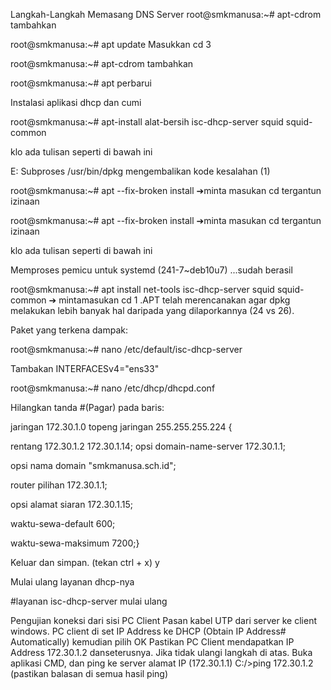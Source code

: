 Langkah-Langkah Memasang DNS Server root@smkmanusa:~# apt-cdrom tambahkan

root@smkmanusa:~# apt update Masukkan cd 3

root@smkmanusa:~# apt-cdrom tambahkan

root@smkmanusa:~# apt perbarui

Instalasi aplikasi dhcp dan cumi

root@smkmanusa:~# apt-install alat-bersih isc-dhcp-server squid squid-common

klo ada tulisan seperti di bawah ini

E: Subproses /usr/bin/dpkg mengembalikan kode kesalahan (1)

root@smkmanusa:~# apt --fix-broken install ➔minta masukan cd tergantun izinaan

root@smkmanusa:~# apt --fix-broken install ➔minta masukan cd tergantun izinaan

klo ada tulisan seperti di bawah ini

Memproses pemicu untuk systemd (241-7~deb10u7) ...sudah berasil

root@smkmanusa:~# apt install net-tools isc-dhcp-server squid squid-common ➔ mintamasukan cd 1 .APT telah merencanakan agar dpkg melakukan lebih banyak hal daripada yang dilaporkannya (24 vs 26).

Paket yang terkena dampak:

root@smkmanusa:~# nano /etc/default/isc-dhcp-server

Tambakan INTERFACESv4="ens33"

root@smkmanusa:~# nano /etc/dhcp/dhcpd.conf

Hilangkan tanda #(Pagar) pada baris:

jaringan 172.30.1.0 topeng jaringan 255.255.255.224 {

rentang 172.30.1.2 172.30.1.14; opsi domain-name-server 172.30.1.1;

opsi nama domain "smkmanusa.sch.id";

router pilihan 172.30.1.1;

opsi alamat siaran 172.30.1.15;

waktu-sewa-default 600;

waktu-sewa-maksimum 7200;}

Keluar dan simpan. (tekan ctrl + x) y

Mulai ulang layanan dhcp-nya

#layanan isc-dhcp-server mulai ulang

Pengujian koneksi dari sisi PC Client Pasan kabel UTP dari server ke client windows. PC client di set IP Address ke DHCP (Obtain IP Address# Automatically) kemudian pilih OK Pastikan PC Client mendapatkan IP Address 172.30.1.2 danseterusnya. Jika tidak ulangi langkah di atas. Buka aplikasi CMD, dan ping ke server alamat IP (172.30.1.1) C:/>ping 172.30.1.2 (pastikan balasan di semua hasil ping)

